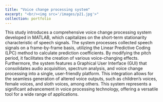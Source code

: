 ```yaml
---
title: "Voice change processing system"
excerpt: "<br/><img src='/images/p21.jpg'>"
collection: portfolio
---
```


This study introduces a comprehensive voice change processing system developed in MATLAB, which capitalizes on the short-term stationarity characteristic of speech signals. The system processes collected speech signals on a frame-by-frame basis, utilizing the Linear Predictive Coding (LPC) method to calculate prediction coefficients. By modifying the pitch period, it facilitates the creation of various voice-changing effects. Furthermore, the system features a Graphical User Interface (GUI) that consolidates audio acquisition, spectrum analysis, and voice change processing into a single, user-friendly platform. This integration allows for the seamless generation of altered voice outputs, such as children’s voices, female voices, and sloth voices, among others. This system represents a significant advancement in voice processing technology, offering a versatile tool for a wide range of applications.
